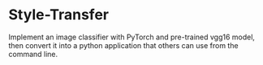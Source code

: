 # Style-Transfer

Implement an image classifier with PyTorch and pre-trained vgg16 model, then convert it into a python application that others can use from the command line.
